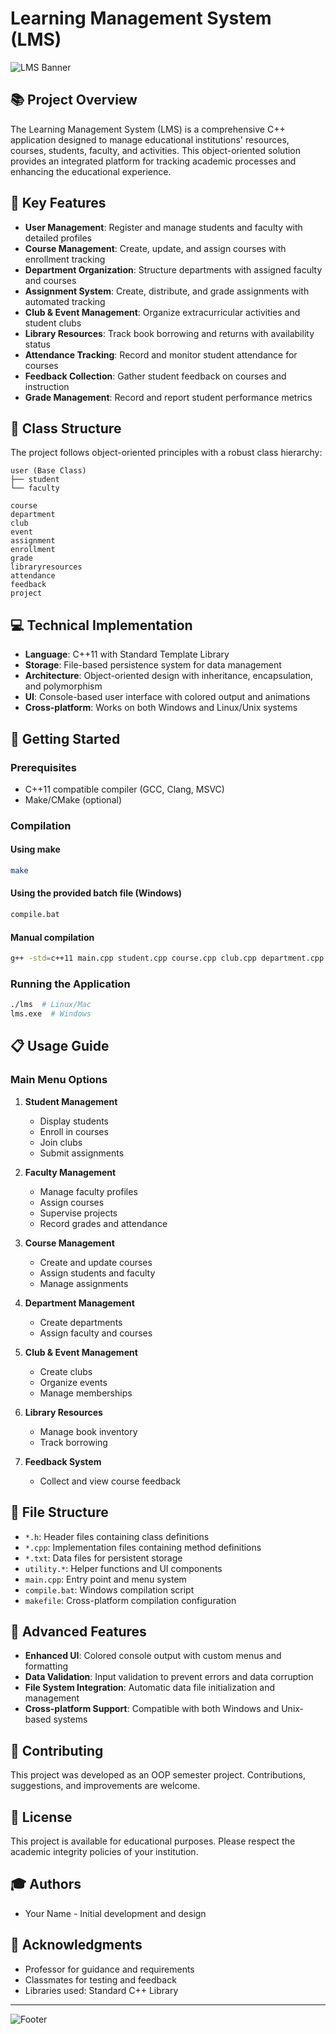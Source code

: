 # Learning Management System (LMS)

![LMS Banner](https://via.placeholder.com/800x200/4a86e8/ffffff?text=Learning+Management+System)

## 📚 Project Overview

The Learning Management System (LMS) is a comprehensive C++ application designed to manage educational institutions' resources, courses, students, faculty, and activities. This object-oriented solution provides an integrated platform for tracking academic processes and enhancing the educational experience.

## 🌟 Key Features

- **User Management**: Register and manage students and faculty with detailed profiles
- **Course Management**: Create, update, and assign courses with enrollment tracking
- **Department Organization**: Structure departments with assigned faculty and courses
- **Assignment System**: Create, distribute, and grade assignments with automated tracking
- **Club & Event Management**: Organize extracurricular activities and student clubs
- **Library Resources**: Track book borrowing and returns with availability status
- **Attendance Tracking**: Record and monitor student attendance for courses
- **Feedback Collection**: Gather student feedback on courses and instruction
- **Grade Management**: Record and report student performance metrics

## 🧩 Class Structure

The project follows object-oriented principles with a robust class hierarchy:

```
user (Base Class)
├── student
└── faculty

course
department
club
event
assignment
enrollment
grade
libraryresources
attendance
feedback
project
```

## 💻 Technical Implementation

- **Language**: C++11 with Standard Template Library
- **Storage**: File-based persistence system for data management
- **Architecture**: Object-oriented design with inheritance, encapsulation, and polymorphism
- **UI**: Console-based user interface with colored output and animations
- **Cross-platform**: Works on both Windows and Linux/Unix systems

## 🚀 Getting Started

### Prerequisites

- C++11 compatible compiler (GCC, Clang, MSVC)
- Make/CMake (optional)

### Compilation

#### Using make
```bash
make
```

#### Using the provided batch file (Windows)
```bash
compile.bat
```

#### Manual compilation
```bash
g++ -std=c++11 main.cpp student.cpp course.cpp club.cpp department.cpp utility.cpp user.cpp enrollment.cpp assignment.cpp event.cpp faculty.cpp project.cpp grade.cpp libraryresources.cpp attendance.cpp feedback.cpp -o lms
```

### Running the Application
```bash
./lms  # Linux/Mac
lms.exe  # Windows
```

## 📋 Usage Guide

### Main Menu Options
1. **Student Management**
   - Display students
   - Enroll in courses
   - Join clubs
   - Submit assignments

2. **Faculty Management**
   - Manage faculty profiles
   - Assign courses
   - Supervise projects
   - Record grades and attendance

3. **Course Management**
   - Create and update courses
   - Assign students and faculty
   - Manage assignments

4. **Department Management**
   - Create departments
   - Assign faculty and courses

5. **Club & Event Management**
   - Create clubs
   - Organize events
   - Manage memberships

6. **Library Resources**
   - Manage book inventory
   - Track borrowing

7. **Feedback System**
   - Collect and view course feedback

## 📂 File Structure

- `*.h`: Header files containing class definitions
- `*.cpp`: Implementation files containing method definitions
- `*.txt`: Data files for persistent storage
- `utility.*`: Helper functions and UI components
- `main.cpp`: Entry point and menu system
- `compile.bat`: Windows compilation script
- `makefile`: Cross-platform compilation configuration

## 🔧 Advanced Features

- **Enhanced UI**: Colored console output with custom menus and formatting
- **Data Validation**: Input validation to prevent errors and data corruption
- **File System Integration**: Automatic data file initialization and management
- **Cross-platform Support**: Compatible with both Windows and Unix-based systems

## 📝 Contributing

This project was developed as an OOP semester project. Contributions, suggestions, and improvements are welcome.

## 📜 License

This project is available for educational purposes. Please respect the academic integrity policies of your institution.

## 🎓 Authors

- Your Name - Initial development and design

## 🙏 Acknowledgments

- Professor for guidance and requirements
- Classmates for testing and feedback
- Libraries used: Standard C++ Library

---

![Footer](https://via.placeholder.com/800x100/4a86e8/ffffff?text=Learning+Management+System+©+2023)
